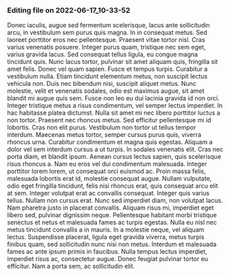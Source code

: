 

### Editing file on 2022-06-17_10-33-52

Donec iaculis, augue sed fermentum scelerisque, lacus ante sollicitudin arcu, in vestibulum sem purus quis magna. In in consequat metus. Sed laoreet porttitor eros nec pellentesque. Praesent vitae tortor nisl. Cras varius venenatis posuere. Integer purus quam, tristique nec sem eget, varius gravida lacus. Sed consequat tellus ligula, eu congue magna tincidunt quis. Nunc lacus tortor, pulvinar sit amet aliquam quis, fringilla sit amet felis. Donec vel quam sapien. Fusce et tempus turpis. Curabitur a vestibulum nulla. Etiam tincidunt elementum metus, non suscipit lectus vehicula non.
Duis nec bibendum nisi, suscipit aliquet metus. Nunc molestie, velit et venenatis sodales, odio est maximus augue, sit amet blandit mi augue quis sem. Fusce non leo eu dui lacinia gravida id non orci. Integer tristique metus a risus condimentum, vel semper lectus imperdiet. In hac habitasse platea dictumst. Nulla sit amet mi nec libero porttitor luctus a non tortor. Praesent nec rhoncus metus. Sed efficitur pellentesque mi id lobortis. Cras non elit purus. Vestibulum non tortor ut tellus tempor interdum. Maecenas metus tortor, semper cursus purus quis, viverra rhoncus urna. Curabitur condimentum et magna quis egestas. Aliquam a dolor vel sem interdum cursus a ut turpis.
In sodales venenatis elit. Cras nec porta diam, et blandit ipsum. Aenean cursus lectus sapien, quis scelerisque risus rhoncus a. Nam eu eros vel dui condimentum malesuada. Integer porttitor lorem lorem, ut consequat orci euismod ac. Proin massa felis, malesuada lobortis erat id, molestie consequat augue. Nullam vulputate, odio eget fringilla tincidunt, felis nisi rhoncus erat, quis consequat arcu elit at sem. Integer volutpat erat ac convallis consequat. Integer quis varius tellus. Nullam non cursus erat.
Nunc sed imperdiet diam, non volutpat lacus. Nam pharetra justo in placerat convallis. Aliquam risus mi, imperdiet eget libero sed, pulvinar dignissim neque. Pellentesque habitant morbi tristique senectus et netus et malesuada fames ac turpis egestas. Nulla eu nisl nec metus tincidunt convallis a in mauris. In a molestie neque, vel aliquam lectus. Suspendisse placerat, ligula eget gravida viverra, metus turpis finibus quam, sed sollicitudin nunc nisi non metus. Interdum et malesuada fames ac ante ipsum primis in faucibus. Nulla tempus lectus imperdiet, imperdiet risus ac, consectetur augue. Donec feugiat pulvinar tortor eu efficitur. Nam a porta sem, ac sollicitudin elit.


